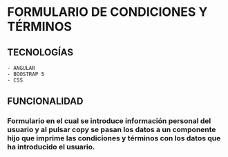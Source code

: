 # FORMULARIO DE CONDICIONES Y TÉRMINOS

## TECNOLOGÍAS
    - ANGULAR
    - BOOSTRAP 5
    - CSS

## FUNCIONALIDAD

### Formulario en el cual se introduce información personal del usuario y al pulsar copy se pasan los datos a un  componente hijo que imprime las condiciones y términos con los datos que ha introducido el usuario.
